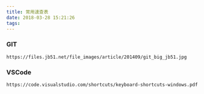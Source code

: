 ```yaml
---
title: 常用速查表
date: 2018-03-28 15:21:26
tags:
---
```



### GIT

```
https://files.jb51.net/file_images/article/201409/git_big_jb51.jpg
```

### VSCode

```
https://code.visualstudio.com/shortcuts/keyboard-shortcuts-windows.pdf
```